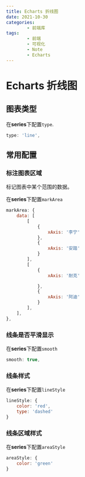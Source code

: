 ```yaml
---
title: Echarts 折线图
date: 2021-10-30
categories:
        - 前端库
tags:
        - 前端
        - 可视化
        - Note
        - Echarts
---
```


# Echarts 折线图

## 图表类型

在**series**下配置`type`.

```JavaScript
type: 'line',
```

## 常用配置

### 标注图表区域

标记图表中某个范围的数据。

在**series**下配置`markArea`

```JavaScript
markArea: {
    data: [
        [
            {
                xAxis: '李宁'
            },
            {
                xAxis: '安踏'
            }
        ],
        [
            {
                xAxis: '耐克'

            },
            {
                xAxis: '阿迪'
            }
        ],
    ],
},
```

### 线条是否平滑显示

在**series**下配置`smooth`

```js
smooth: true,
```

### 线条样式

在**series**下配置`lineStyle`

```JavaScript
lineStyle: {
    color: 'red',
    type: 'dashed'
}
```

### 线条区域样式

在**series**下配置`areaStyle`

```JavaScript
areaStyle: {
    color: 'green'
}
```

